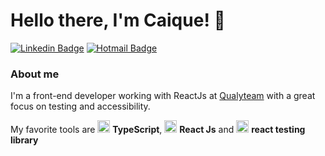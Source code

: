 # Hello there, I'm Caique! 👋

[![Linkedin Badge](https://img.shields.io/badge/-LinkedIn-blue?style=flat-square&logo=Linkedin&logoColor=white&link=https://www.linkedin.com/in/caique-giovannini)](https://www.linkedin.com/in/caique-giovannini)
[![Hotmail Badge](https://img.shields.io/badge/-caique_giovannini@hotmail.com-6633cc?style=flat-square&logo=Gmail&logoColor=white&link=mailto:caique_giovannini@hotmail.com)](mailto:caique_giovannini@hotmail.com)

### About me
I'm a front-end developer working with ReactJs at [Qualyteam](https://qualyteam.com/pb/) with a great focus on testing and accessibility.

My favorite tools are <img src="https://i.ibb.co/PZ2XZgr/ts.png" width="20"/> <b>TypeScript</b>, <img src="https://i.ibb.co/4RHMmLQ/react.png" width="20"/> <b>React Js</b> and <img src="https://testing-library.com/img/octopus-128x128.png" width="20"/> <b>react testing library</b>

